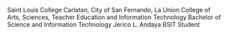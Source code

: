 Saint Louis College
Carlatan, City of San Fernando, La Union
College of Arts, Sciences, Teacher Education and Information Technology
Bachelor of Science and Information Technology
Jerico L. Andaya
BSIT Student
